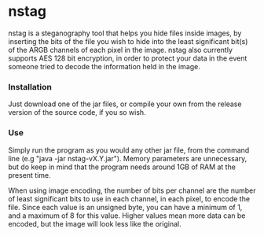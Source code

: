 # nstag

nstag is a steganography tool that helps you hide files inside images, by inserting the bits of the file you wish to hide into the least significant bit(s) of the ARGB channels of each pixel in the image. nstag also currently supports AES 128 bit encryption, in order to protect your data in the event someone tried to decode the information held in the image.

### Installation

Just download one of the jar files, or compile your own from the release version of the source code, if you so wish.

### Use

Simply run the program as you would any other jar file, from the command line (e.g "java -jar nstag-vX.Y.jar"). Memory parameters are unnecessary, but do keep in mind that the program needs around 1GB of RAM at the present time.

When using image encoding, the number of bits per channel are the number of least significant bits to use in each channel, in each pixel, to encode the file. Since each value is an unsigned byte, you can have a minimum of 1, and a maximum of 8 for this value. Higher values mean more data can be encoded, but the image will look less like the original.
